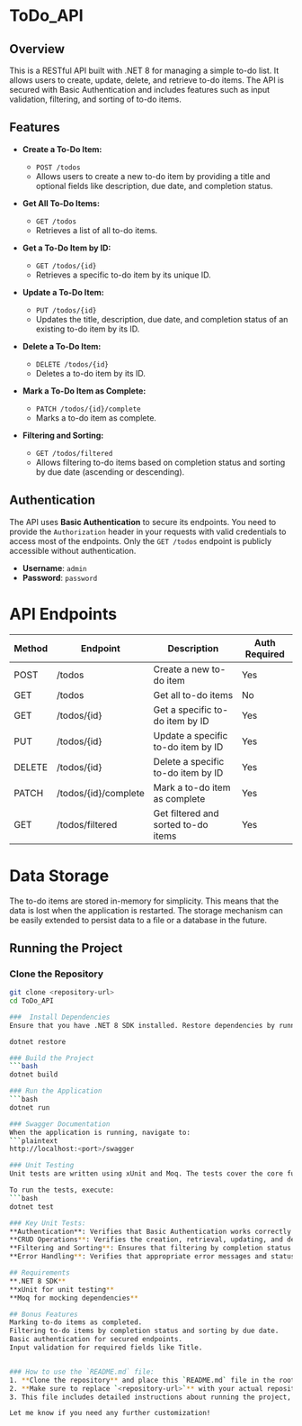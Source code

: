 # ToDo_API

## Overview

This is a RESTful API built with .NET 8 for managing a simple to-do list. It allows users to create, update, delete, and retrieve to-do items. The API is secured with Basic Authentication and includes features such as input validation, filtering, and sorting of to-do items.

## Features

- **Create a To-Do Item:**
  - `POST /todos`
  - Allows users to create a new to-do item by providing a title and optional fields like description, due date, and completion status.

- **Get All To-Do Items:**
  - `GET /todos`
  - Retrieves a list of all to-do items.

- **Get a To-Do Item by ID:**
  - `GET /todos/{id}`
  - Retrieves a specific to-do item by its unique ID.

- **Update a To-Do Item:**
  - `PUT /todos/{id}`
  - Updates the title, description, due date, and completion status of an existing to-do item by its ID.

- **Delete a To-Do Item:**
  - `DELETE /todos/{id}`
  - Deletes a to-do item by its ID.

- **Mark a To-Do Item as Complete:**
  - `PATCH /todos/{id}/complete`
  - Marks a to-do item as complete.

- **Filtering and Sorting:**
  - `GET /todos/filtered`
  - Allows filtering to-do items based on completion status and sorting by due date (ascending or descending).

## Authentication

The API uses **Basic Authentication** to secure its endpoints. You need to provide the `Authorization` header in your requests with valid credentials to access most of the endpoints. Only the `GET /todos` endpoint is publicly accessible without authentication.

- **Username**: `admin`
- **Password**: `password`

# API Endpoints

| Method | Endpoint                   | Description                          | Auth Required |
|--------|-----------------------------|--------------------------------------|---------------|
| POST   | /todos                      | Create a new to-do item              | Yes           |
| GET    | /todos                      | Get all to-do items                  | No            |
| GET    | /todos/{id}                 | Get a specific to-do item by ID      | Yes           |
| PUT    | /todos/{id}                 | Update a specific to-do item by ID   | Yes           |
| DELETE | /todos/{id}                 | Delete a specific to-do item by ID   | Yes           |
| PATCH  | /todos/{id}/complete        | Mark a to-do item as complete        | Yes           |
| GET    | /todos/filtered             | Get filtered and sorted to-do items  | Yes           |

# Data Storage
The to-do items are stored in-memory for simplicity. This means that the data is lost when the application is restarted. The storage mechanism can be easily extended to persist data to a file or a database in the future.

## Running the Project

### Clone the Repository

```bash
git clone <repository-url>
cd ToDo_API

###  Install Dependencies
Ensure that you have .NET 8 SDK installed. Restore dependencies by running:

dotnet restore

### Build the Project
```bash
dotnet build

### Run the Application
```bash
dotnet run

### Swagger Documentation
When the application is running, navigate to:
```plaintext
http://localhost:<port>/swagger

### Unit Testing
Unit tests are written using xUnit and Moq. The tests cover the core functionality of the API and ensure that authentication, creation, updating, and deletion of to-do items work as expected.

To run the tests, execute:
```bash
dotnet test

### Key Unit Tests:
**Authentication**: Verifies that Basic Authentication works correctly.
**CRUD Operations**: Verifies the creation, retrieval, updating, and deletion of to-do items.
**Filtering and Sorting**: Ensures that filtering by completion status and sorting by due date works as expected.
**Error Handling**: Verifies that appropriate error messages and status codes are returned for invalid requests.

## Requirements
**.NET 8 SDK**
**xUnit for unit testing**
**Moq for mocking dependencies**

## Bonus Features
Marking to-do items as completed.
Filtering to-do items by completion status and sorting by due date.
Basic authentication for secured endpoints.
Input validation for required fields like Title.


### How to use the `README.md` file:
1. **Clone the repository** and place this `README.md` file in the root folder of your project.
2. **Make sure to replace `<repository-url>`** with your actual repository URL when sharing with others.
3. This file includes detailed instructions about running the project, authentication, testing, and planned future improvements.

Let me know if you need any further customization!

